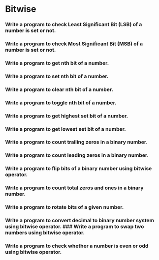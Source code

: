 # Bitwise 

### Write a program to check Least Significant Bit (LSB) of a number is set or not.
### Write a program to check Most Significant Bit (MSB) of a number is set or not.
### Write a program to get nth bit of a number.
### Write a program to set nth bit of a number.
### Write a program to clear nth bit of a number.
### Write a program to toggle nth bit of a number.
### Write a program to get highest set bit of a number.
### Write a program to get lowest set bit of a number.
### Write a program to count trailing zeros in a binary number.
### Write a program to count leading zeros in a binary number.
### Write a program to flip bits of a binary number using bitwise operator.
### Write a program to count total zeros and ones in a binary number.
### Write a program to rotate bits of a given number.
### Write a program to convert decimal to binary number system using bitwise operator. ### Write a program to swap two numbers using bitwise operator.
### Write a program to check whether a number is even or odd using bitwise operator.